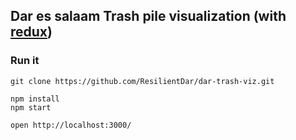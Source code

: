 Dar es salaam Trash pile visualization (with [redux](https://www.npmjs.com/package/redux))
---


### Run it

    git clone https://github.com/ResilientDar/dar-trash-viz.git

    npm install
    npm start

    open http://localhost:3000/
